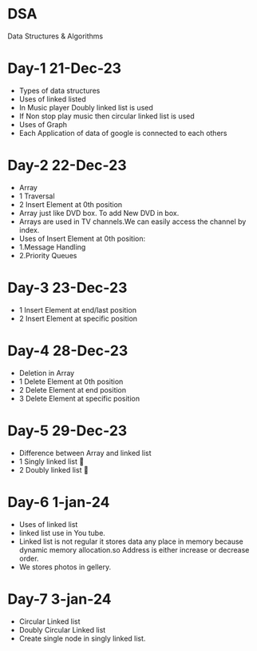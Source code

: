 # DSA
Data Structures & Algorithms
# Day-1 21-Dec-23
- Types of data structures
- Uses of linked listed
- In Music player Doubly linked list is used
- If Non stop play music  then circular linked list is used
- Uses of Graph
- Each Application of data of google is connected to each others
# Day-2 22-Dec-23
- Array
- 1 Traversal
- 2 Insert Element at 0th position
- Array just like DVD box. To add New DVD in box.
- Arrays are used in TV channels.We can easily access the channel by index. 
- Uses of Insert Element at 0th position:
- 1.Message Handling
- 2.Priority Queues
# Day-3 23-Dec-23
- 1 Insert Element at end/last position
- 2 Insert Element at specific position
# Day-4 28-Dec-23
- Deletion in Array
- 1 Delete Element at 0th position
- 2 Delete Element at end position
- 3 Delete Element at specific position
# Day-5 29-Dec-23
- Difference between Array and linked list
- 1 Singly linked list 🔗
- 2 Doubly linked list 🔗
# Day-6 1-jan-24
- Uses of linked list
- linked list use in You tube.
- Linked list is not regular  it stores data any place in memory
  because dynamic memory allocation.so Address is either increase or decrease order.
- We stores photos in gellery.
# Day-7 3-jan-24
- Circular Linked list
- Doubly Circular Linked list
- Create single node in singly linked list.

